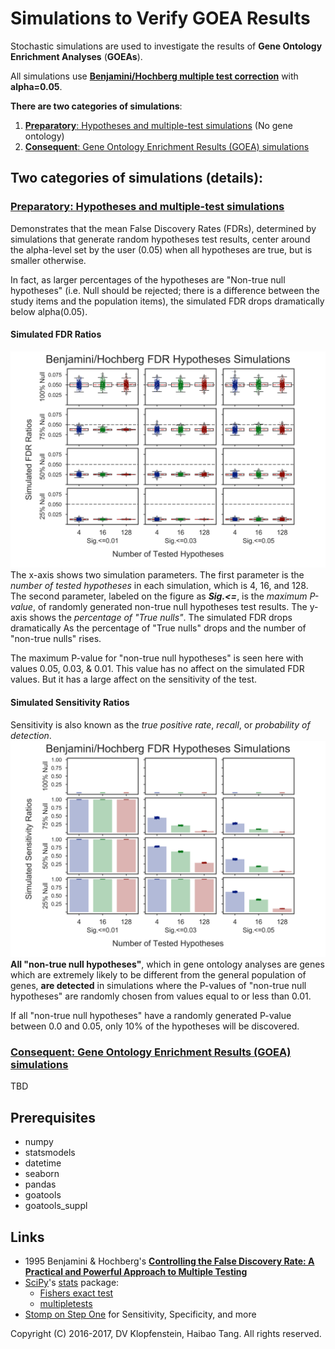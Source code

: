 # Simulations to Verify GOEA Results
Stochastic simulations are used to investigate the results of
**Gene Ontology Enrichment Analyses** (**GOEAs**).

All simulations use [**Benjamini/Hochberg multiple test correction**](
http://www.stat.purdue.edu/~doerge/BIOINFORM.D/FALL06/Benjamini%20and%20Y%20FDR.pdf)
with **alpha=0.05**.

**There are two categories of simulations**:
  1. [**Preparatory**: Hypotheses and multiple-test simulations](
     #preparatory-hypotheses-and-multiple-test-simulations) (No gene ontology)
  2. [**Consequent**: Gene Ontology Enrichment Results (GOEA) simulations](
     #consequent-gene-ontology-enrichment-results-goea-simulations)

## Two categories of simulations (details):
### [**Preparatory**: Hypotheses and multiple-test simulations]()
Demonstrates that the mean False Discovery Rates (FDRs),
determined by simulations that generate random hypotheses test results,
center around the alpha-level set by the user (0.05) when all hypotheses are true,
but is smaller otherwise.

In fact, as larger percentages of the hypotheses are "Non-true null hypotheses"
(i.e. Null should be rejected; there is a difference between the study items and the population items),
the simulated FDR drops dramatically below alpha(0.05).

#### Simulated FDR Ratios
![FDR results](doc/logs/suppl_hypoth_fdr_actual_100to025_01to05_004to128_N00500_1000.png)
The x-axis shows two simulation parameters.
The first parameter is the _number of tested hypotheses_ in each simulation, which is 4, 16, and 128.
The second parameter, labeled on the figure as _**Sig.<=**_, is the _maximum P-value_,
of randomly generated non-true null hypotheses test results.
The y-axis shows the _percentage of "True nulls"_.
The simulated FDR drops dramatically
As the percentage of "True nulls" drops and the number of "non-true nulls" rises.

The maximum P-value for "non-true null hypotheses" is seen here with values 0.05, 0.03, & 0.01.
This value has no affect on the simulated FDR values.
But it has a large affect on the sensitivity of the test.

#### Simulated Sensitivity Ratios
Sensitivity is also known as the _true positive rate_, _recall_, or _probability of detection_.
![Sensitivity results](doc/logs/suppl_hypoth_sensitivity_100to025_01to05_004to128_N00500_1000.png)
**All "non-true null hypotheses"**, which in gene ontology analyses are genes which
are extremely likely to be different from the general population of genes,
**are detected** in simulations where the P-values of "non-true null hypotheses"
are randomly chosen from values equal to or less than 0.01.

If all "non-true null hypotheses" have a randomly generated P-value between 0.0 and 0.05,
only 10% of the hypotheses will be discovered.


### [**Consequent**: Gene Ontology Enrichment Results (GOEA) simulations]()
TBD


## Prerequisites

  * numpy
  * statsmodels
  * datetime
  * seaborn
  * pandas
  * goatools
  * goatools_suppl

## Links

  * 1995 Benjamini & Hochberg's [**Controlling the False Discovery Rate: A Practical and Powerful Approach to Multiple Testing**](
    http://www.stat.purdue.edu/~doerge/BIOINFORM.D/FALL06/Benjamini%20and%20Y%20FDR.pdf)
  * [SciPy](https://docs.scipy.org/doc/scipy/reference/)'s
    [stats](https://docs.scipy.org/doc/scipy/reference/tutorial/stats.html) package:    
    * [Fishers exact test](https://docs.scipy.org/doc/scipy/reference/generated/scipy.stats.fisher_exact.htm)
    * [multipletests](http://www.statsmodels.org/stable/generated/statsmodels.sandbox.stats.multicomp.multipletests.html)
  * [Stomp on Step One](http://www.stomponstep1.com/) for Sensitivity, Specificity, and more    


Copyright (C) 2016-2017, DV Klopfenstein, Haibao Tang. All rights reserved.
